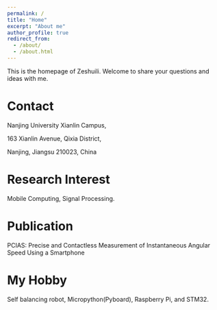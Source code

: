 ```yaml
---
permalink: /
title: "Home"
excerpt: "About me"
author_profile: true
redirect_from: 
  - /about/
  - /about.html
---
```

This is the homepage of Zeshuili. Welcome to share your questions and ideas with me.

Contact
======
Nanjing University Xianlin Campus,

163 Xianlin Avenue, Qixia District,

Nanjing, Jiangsu 210023, China

Research Interest
======
Mobile Computing, Signal Processing.

Publication
======
PCIAS: Precise and Contactless Measurement of Instantaneous Angular Speed Using a Smartphone

My Hobby
======
Self balancing robot, Micropython(Pyboard), Raspberry Pi, and STM32.
